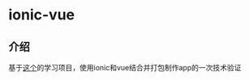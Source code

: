 # ionic-vue

## 介绍

基于[这个](https://alligator.io/vuejs/vue-ionic/)的学习项目，使用ionic和vue结合并打包制作app的一次技术验证
